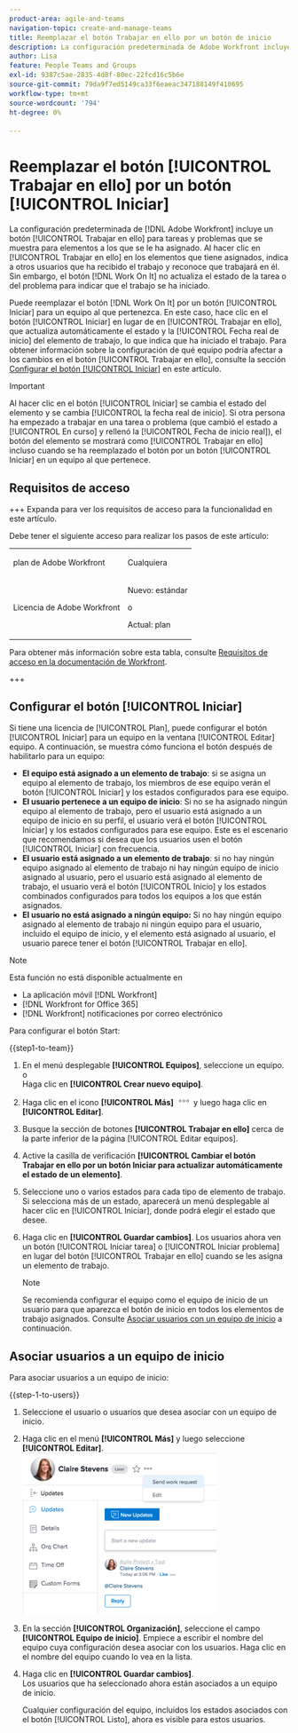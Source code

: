 ```yaml
---
product-area: agile-and-teams
navigation-topic: create-and-manage-teams
title: Reemplazar el botón Trabajar en ello por un botón de inicio
description: La configuración predeterminada de Adobe Workfront incluye un botón Trabajar en ello para tareas y problemas que se muestra para elementos a los que se le ha asignado.
author: Lisa
feature: People Teams and Groups
exl-id: 9387c5ae-2835-4d8f-80ec-22fcd16c5b6e
source-git-commit: 79da9f7ed5149ca33f6eaeac347188149f410695
workflow-type: tm+mt
source-wordcount: '794'
ht-degree: 0%

---
```


# Reemplazar el botón [!UICONTROL Trabajar en ello] por un botón [!UICONTROL Iniciar]

La configuración predeterminada de [!DNL Adobe Workfront] incluye un botón [!UICONTROL Trabajar en ello] para tareas y problemas que se muestra para elementos a los que se le ha asignado. Al hacer clic en [!UICONTROL Trabajar en ello] en los elementos que tiene asignados, indica a otros usuarios que ha recibido el trabajo y reconoce que trabajará en él. Sin embargo, el botón [!DNL Work On It] no actualiza el estado de la tarea o del problema para indicar que el trabajo se ha iniciado.

Puede reemplazar el botón [!DNL Work On It] por un botón [!UICONTROL Iniciar] para un equipo al que pertenezca. En este caso, hace clic en el botón [!UICONTROL Iniciar] en lugar de en [!UICONTROL Trabajar en ello], que actualiza automáticamente el estado y la [!UICONTROL Fecha real de inicio] del elemento de trabajo, lo que indica que ha iniciado el trabajo. Para obtener información sobre la configuración de qué equipo podría afectar a los cambios en el botón [!UICONTROL Trabajar en ello], consulte la sección [Configurar el botón [!UICONTROL Iniciar]](#configure-the-uicontrol-start-button) en este artículo.

>[!IMPORTANT]
>
>Al hacer clic en el botón [!UICONTROL Iniciar] se cambia el estado del elemento y se cambia [!UICONTROL la fecha real de inicio]. Si otra persona ha empezado a trabajar en una tarea o problema (que cambió el estado a [!UICONTROL En curso] y rellenó la [!UICONTROL Fecha de inicio real]), el botón del elemento se mostrará como [!UICONTROL Trabajar en ello] incluso cuando se ha reemplazado el botón por un botón [!UICONTROL Iniciar] en un equipo al que pertenece.

## Requisitos de acceso

+++ Expanda para ver los requisitos de acceso para la funcionalidad en este artículo.

Debe tener el siguiente acceso para realizar los pasos de este artículo:

<table style="table-layout:auto"> 
 <col> 
 <col> 
 <tbody> 
  <tr data-mc-conditions=""> 
   <td role="rowheader"> <p>plan de Adobe Workfront</p> </td> 
   <td>Cualquiera</td> 
  </tr> 
  <tr> 
   <td role="rowheader">Licencia de Adobe Workfront</td> 
   <td>
   <p>Nuevo: estándar</p>
   <p>o</p>
   <p>Actual: plan</p></td>
  </tr> 
 </tbody> 
</table>

Para obtener más información sobre esta tabla, consulte [Requisitos de acceso en la documentación de Workfront](/help/quicksilver/administration-and-setup/add-users/access-levels-and-object-permissions/access-level-requirements-in-documentation.md).

+++

## Configurar el botón [!UICONTROL Iniciar]

Si tiene una licencia de [!UICONTROL Plan], puede configurar el botón [!UICONTROL Iniciar] para un equipo en la ventana [!UICONTROL Editar] equipo. A continuación, se muestra cómo funciona el botón después de habilitarlo para un equipo:

* **El equipo está asignado a un elemento de trabajo**: si se asigna un equipo al elemento de trabajo, los miembros de ese equipo verán el botón [!UICONTROL Iniciar] y los estados configurados para ese equipo.
* **El usuario pertenece a un equipo de inicio**: Si no se ha asignado ningún equipo al elemento de trabajo, pero el usuario está asignado a un equipo de inicio en su perfil, el usuario verá el botón [!UICONTROL Iniciar] y los estados configurados para ese equipo. Este es el escenario que recomendamos si desea que los usuarios usen el botón [!UICONTROL Iniciar] con frecuencia.
* **El usuario está asignado a un elemento de trabajo**: si no hay ningún equipo asignado al elemento de trabajo ni hay ningún equipo de inicio asignado al usuario, pero el usuario está asignado al elemento de trabajo, el usuario verá el botón [!UICONTROL Inicio] y los estados combinados configurados para todos los equipos a los que están asignados.
* **El usuario no está asignado a ningún equipo:** Si no hay ningún equipo asignado al elemento de trabajo ni ningún equipo para el usuario, incluido el equipo de inicio, y el elemento está asignado al usuario, el usuario parece tener el botón [!UICONTROL Trabajar en ello].

>[!NOTE]
>
>Esta función no está disponible actualmente en
>
>* La aplicación móvil [!DNL Workfront]
>* [!DNL Workfront for Office 365]
>* [!DNL Workfront] notificaciones por correo electrónico
>

Para configurar el botón Start:

{{step1-to-team}}

1. En el menú desplegable **[!UICONTROL Equipos]**, seleccione un equipo.\
   o\
   Haga clic en **[!UICONTROL Crear nuevo equipo]**.

1. Haga clic en el icono **[!UICONTROL Más]** ![](assets/more-icon.png) y luego haga clic en **[!UICONTROL Editar]**.

1. Busque la sección de botones **[!UICONTROL Trabajar en ello]** cerca de la parte inferior de la página [!UICONTROL Editar equipos].
1. Active la casilla de verificación **[!UICONTROL Cambiar el botón Trabajar en ello por un botón Iniciar para actualizar automáticamente el estado de un elemento]**.
1. Seleccione uno o varios estados para cada tipo de elemento de trabajo. Si selecciona más de un estado, aparecerá un menú desplegable al hacer clic en [!UICONTROL Iniciar], donde podrá elegir el estado que desee.
1. Haga clic en **[!UICONTROL Guardar cambios]**. Los usuarios ahora ven un botón [!UICONTROL Iniciar tarea] o [!UICONTROL Iniciar problema] en lugar del botón [!UICONTROL Trabajar en ello] cuando se les asigna un elemento de trabajo.

   >[!NOTE]
   >
   >Se recomienda configurar el equipo como el equipo de inicio de un usuario para que aparezca el botón de inicio en todos los elementos de trabajo asignados. Consulte [Asociar usuarios con un equipo de inicio](#associate-users-with-a-home-team) a continuación.

## Asociar usuarios a un equipo de inicio

Para asociar usuarios a un equipo de inicio:

{{step-1-to-users}}

1. Seleccione el usuario o usuarios que desea asociar con un equipo de inicio.
1. Haga clic en el menú **[!UICONTROL Más]** y luego seleccione **[!UICONTROL Editar]**.\
   ![](assets/user-settings-nwe-350x291.png)

1. En la sección **[!UICONTROL Organización]**, seleccione el campo **[!UICONTROL Equipo de inicio]**. Empiece a escribir el nombre del equipo cuya configuración desea asociar con los usuarios. Haga clic en el nombre del equipo cuando lo vea en la lista.

1. Haga clic en **[!UICONTROL Guardar cambios]**.\
   Los usuarios que ha seleccionado ahora están asociados a un equipo de inicio.

   Cualquier configuración del equipo, incluidos los estados asociados con el botón [!UICONTROL Listo], ahora es visible para estos usuarios.

